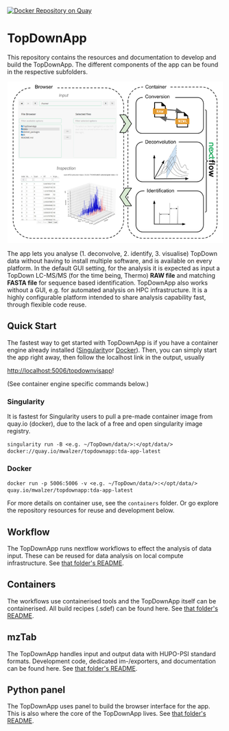 [![Docker Repository on Quay](https://img.shields.io/badge/container-ready-brightgreen.svg?style=for-the-badge&logo=appveyor "Docker Repository on Quay")](https://quay.io/repository/mwalzer/topdownapp?tab=tags)

# TopDownApp
This repository contains the resources and documentation to develop and build the TopDownApp.
The different components of the app can be found in the respective subfolders.

![Pipeline overview](TopDownAppOverview.png)

The app lets you analyse (1. deconvolve, 2. identify, 3. visualise) TopDown data without having to install multiple software, and is available on every platform.
In the default GUI setting, for the analysis it is expected as input a TopDown LC-MS/MS (for the time being, Thermo) __RAW file__ and matching __FASTA file__ for sequence based identification.
TopDownApp also works without a GUI, e.g. for automated analysis on HPC infrastructure.
It is a highly configurable platform intended to share analysis capability fast, through flexible code reuse. 

## Quick Start
The fastest way to get started with TopDownApp is if you have a container engine already installed ([Singularity](https://apptainer.org/admin-docs/master/installation.html)or [Docker](https://docs.docker.com/engine/install/)).
Then, you can simply start the app right away, then follow the localhost link in the output, usually 

[http://localhost:5006/topdownvisapp](http://localhost:5006/topdownvisapp)!

(See container engine specific commands below.)

### Singularity
It is fastest for Singularity users to pull a pre-made container image from quay.io (docker), due to the lack of a free and open singularity image registry.
```
singularity run -B <e.g. ~/TopDown/data/>:</opt/data/> docker://quay.io/mwalzer/topdownapp:tda-app-latest
```

### Docker
```
docker run -p 5006:5006 -v <e.g. ~/TopDown/data/>:</opt/data/> quay.io/mwalzer/topdownapp:tda-app-latest 
```

For more details on container use, see the `containers` folder.
Or go explore the repository resources for reuse and development below.

## Workflow 
The TopDownApp runs nextflow workflows to effect the analysis of data input. 
These can be reused for data analysis on local compute infrastructure.
See [that folder's README](workflow/README.md).

## Containers
The workflows use containerised tools and the TopDownApp itself can be containerised. 
All build recipes (.sdef) can be found here. 
See [that folder's README](containers/README.md).

## mzTab
The TopDownApp handles input and output data with HUPO-PSI standard formats. 
Development code, dedicated im-/exporters, and documentation can be found here. 
See [that folder's README](mzTab/README.md).

## Python panel
The TopDownApp uses panel to build the browser interface for the app. 
This is also where the core of the TopDownApp lives. 
See [that folder's README](panel/README.md). 
